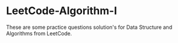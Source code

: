 # LeetCode-Algorithm-I
These are some practice questions solution's for Data Structure and Algorithms from  LeetCode. 
